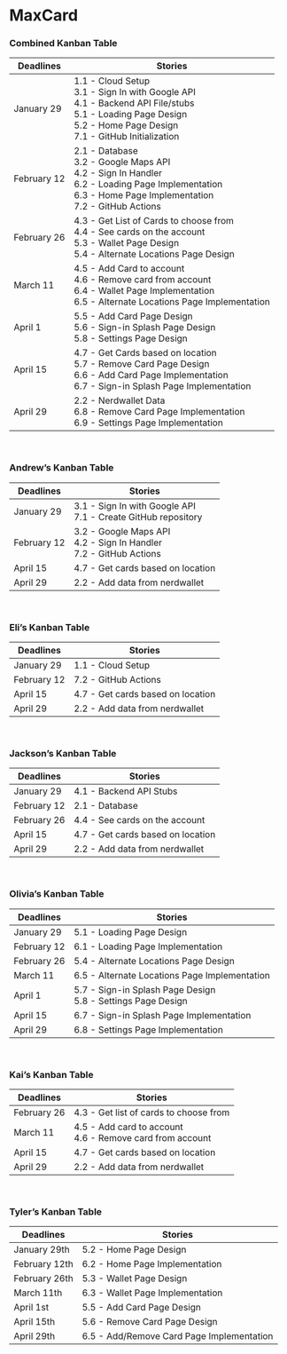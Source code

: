 # MaxCard

<h3>Combined Kanban Table</h3>

| Deadlines  | Stories |
| ---------- | ---------|
| January 29 | 1.1 - Cloud Setup<br>3.1 - Sign In with Google API<br>4.1 - Backend API File/stubs<br>5.1 - Loading Page Design<br>5.2 - Home Page Design<br>7.1 - GitHub Initialization |
| February 12 | 2.1 - Database<br>3.2 - Google Maps API<br>4.2 - Sign In Handler<br>6.2 - Loading Page Implementation<br>6.3 - Home Page Implementation<br>7.2 - GitHub Actions |
| February 26 | 4.3 - Get List of Cards to choose from<br>4.4 - See cards on the account<br>5.3 - Wallet Page Design<br>5.4 - Alternate Locations Page Design |
| March 11 |4.5 - Add Card to account<br>4.6 - Remove card from account<br>6.4 - Wallet Page Implementation<br>6.5 - Alternate Locations Page Implementation |
| April 1 | 5.5 - Add Card Page Design<br>5.6 - Sign-in Splash Page Design<br>5.8 - Settings Page Design | 
| April 15 | 4.7 - Get Cards based on location<br>5.7 - Remove Card Page Design<br>6.6 - Add Card Page Implementation<br>6.7 - Sign-in Splash Page Implementation |
| April 29 | 2.2 - Nerdwallet Data<br>6.8 - Remove Card Page Implementation<br>6.9 - Settings Page Implementation |

<br>
<h3>Andrew’s Kanban Table</h3>

| Deadlines  | Stories |
| ---------- | ---------|
| January 29 | 3.1 - Sign In with Google API<br>7.1 - Create GitHub repository |
| February 12 | 3.2 - Google Maps API<br>4.2 - Sign In Handler<br>7.2 - GitHub Actions |
| April 15 | 4.7 - Get cards based on location |
| April 29 | 2.2 - Add data from nerdwallet |

<br>
<h3>Eli’s Kanban Table</h3>

| Deadlines  | Stories |
| ---------- | ---------|
| January 29 | 1.1 - Cloud Setup |
| February 12 | 7.2 - GitHub Actions |
| April 15 | 4.7 - Get cards based on location |
| April 29 | 2.2 - Add data from nerdwallet |

<br>
<h3>Jackson’s Kanban Table</h3>

| Deadlines  | Stories |
| ---------- | ---------|
| January 29 | 4.1 - Backend API Stubs |
| February 12 | 2.1 - Database |
| February 26 | 4.4 - See cards on the account |
| April 15 | 4.7 - Get cards based on location |
| April 29 | 2.2 - Add data from nerdwallet |

<br>
<h3>Olivia’s Kanban Table</h3>

| Deadlines  | Stories |
| ---------- | ---------|
| January 29 | 5.1 - Loading Page Design |
| February 12 | 6.1 - Loading Page Implementation |
| February 26 | 5.4 - Alternate Locations Page Design |
| March 11 | 6.5 - Alternate Locations Page Implementation |
| April 1 | 5.7 - Sign-in Splash Page Design<br>5.8 - Settings Page Design |
| April 15 | 6.7 - Sign-in Splash Page Implementation |
| April 29 | 6.8 - Settings Page Implementation |

<br>
<h3>Kai’s Kanban Table</h3>

| Deadlines  | Stories |
| ---------- | ---------|
| February 26 | 4.3 - Get list of cards to choose from |
| March 11 | 4.5 - Add card to account<br>4.6 - Remove card from account |
| April 15 | 4.7 - Get cards based on location |
| April 29 | 2.2 - Add data from nerdwallet |

<br>
<h3>Tyler’s Kanban Table</h3>

| Deadlines  | Stories |
| ---------- | ---------|
| January 29th | 5.2 - Home Page Design |
| February 12th | 6.2 - Home Page Implementation |
| February 26th | 5.3 - Wallet Page Design |
| March 11th | 6.3 - Wallet Page Implementation |
| April 1st | 5.5 - Add Card Page Design |
| April 15th | 5.6 - Remove Card Page Design |
| April 29th | 6.5 - Add/Remove Card Page Implementation |



